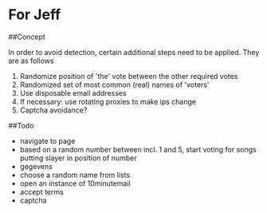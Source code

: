 # For Jeff                          

##Concept

In order to avoid detection, certain additional steps need to be applied. They are as follows

1. Randomize position of 'the' vote between the other required votes
2. Randomized set of most common (real) names of 'voters'
3. Use disposable email addresses
4. If necessary: use rotating proxies to make ips change
5. Captcha avoidance?


##Todo



- navigate to page
- based on a random number between incl. 1 and 5, start voting for songs putting slayer in position of number
- gegevens
- choose a random name from lists
- open an instance of 10minutemail
- accept terms
- captcha
